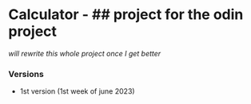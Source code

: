 # Calculator - ## project for the odin project
*will rewrite this whole project once I get better*


### Versions
 - 1st version (1st week of june 2023)